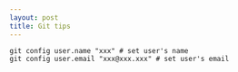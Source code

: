 ```yaml
---
layout: post
title: Git tips
---
```


    
    git config user.name "xxx" # set user's name
    git config user.email "xxx@xxx.xxx" # set user's email
    

